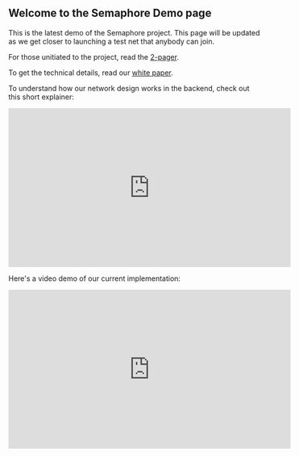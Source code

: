 ## Welcome to the Semaphore Demo page

This is the latest demo of the Semaphore project. This page will be updated as we get closer to launching a test net that anybody can join.
 
For those unitiated to the project, read the <a href="https://github.com/SirLemmings/Semaphore-Demo/blob/main/semaphore_2_pager.pdf" target="_blank">2-pager</a>.

To get the technical details, read our <a href="https://github.com/SirLemmings/Semaphore-Demo/blob/main/Semaphore%20White%20Paper.pdf" target="_blank">white paper</a>.

To understand how our network design works in the backend, check out this short explainer:

<iframe width="560" height="315" src="https://www.youtube.com/embed/tXhwmqeeuto" title="YouTube video player" frameborder="0" allow="accelerometer; autoplay; clipboard-write; encrypted-media; gyroscope; picture-in-picture" allowfullscreen></iframe>

Here's a video demo of our current implementation:

<iframe width="560" height="315" src="https://www.youtube.com/embed/gjo0V2Z3iJE" title="YouTube video player" frameborder="0" allow="accelerometer; autoplay; clipboard-write; encrypted-media; gyroscope; picture-in-picture" allowfullscreen></iframe>

